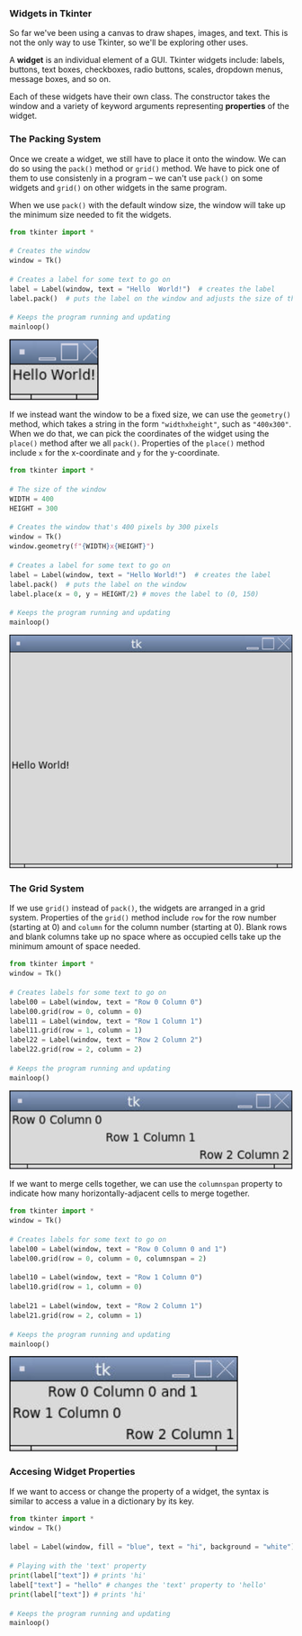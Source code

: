### Widgets in Tkinter

So far we've been using a canvas to draw shapes, images, and text. This is not the only way to use Tkinter, so we'll be exploring other uses.

A **widget** is an individual element of a GUI. Tkinter widgets include: labels, buttons, text boxes, checkboxes, radio buttons, scales, dropdown menus, message boxes, and so on.  

Each of these widgets have their own class. The constructor takes the window and a variety of keyword arguments representing **properties** of the widget.

### The Packing System

Once we create a widget, we still have to place it onto the window. We can do so using the `pack()` method or `grid()` method. We have to pick one of them to use consistenly in a program – we can't use `pack()` on some widgets and `grid()` on other widgets in the same program. 

When we use `pack()` with the default window size, the window will take up the minimum size needed to fit the widgets. 

```python
from tkinter import *

# Creates the window
window = Tk()

# Creates a label for some text to go on
label = Label(window, text = "Hello  World!")  # creates the label
label.pack()  # puts the label on the window and adjusts the size of the window accordingly

# Keeps the program running and updating
mainloop()
```

![](../Images/Tk_Widget_1.png)

If we instead want the window to be a fixed size, we can use the `geometry()` method, which takes a string in the form `"widthxheight"`, such as `"400x300"`. When we do that, we can pick the coordinates of the widget using the `place()` method after we all `pack()`. Properties of the `place()` method include `x` for the x-coordinate and `y` for the y-coordinate.

```python
from tkinter import *

# The size of the window
WIDTH = 400
HEIGHT = 300

# Creates the window that's 400 pixels by 300 pixels
window = Tk()
window.geometry(f"{WIDTH}x{HEIGHT}")

# Creates a label for some text to go on
label = Label(window, text = "Hello World!")  # creates the label
label.pack()  # puts the label on the window
label.place(x = 0, y = HEIGHT/2) # moves the label to (0, 150)

# Keeps the program running and updating
mainloop()
```

![](../Images/Tk_Widget_2.png)

### The Grid System

If we use `grid()` instead of `pack()`, the widgets are arranged in a grid system. Properties of the `grid()` method include `row` for the row number (starting at 0) and `column` for the column number (starting at 0). Blank rows and blank columns take up no space where as occupied cells take up the minimum amount of space needed.

```python
from tkinter import *
window = Tk()

# Creates labels for some text to go on
label00 = Label(window, text = "Row 0 Column 0")
label00.grid(row = 0, column = 0)
label11 = Label(window, text = "Row 1 Column 1") 
label11.grid(row = 1, column = 1)
label22 = Label(window, text = "Row 2 Column 2")
label22.grid(row = 2, column = 2)  

# Keeps the program running and updating
mainloop()
```

![](../Images/Tk_Widget_3.png)

If we want to merge cells together, we can use the `columnspan` property to indicate how many horizontally-adjacent cells to merge together.

```python
from tkinter import *
window = Tk()

# Creates labels for some text to go on
label00 = Label(window, text = "Row 0 Column 0 and 1")
label00.grid(row = 0, column = 0, columnspan = 2)

label10 = Label(window, text = "Row 1 Column 0")
label10.grid(row = 1, column = 0)

label21 = Label(window, text = "Row 2 Column 1")
label21.grid(row = 2, column = 1)

# Keeps the program running and updating
mainloop()
```

![](../Images/Tk_Widget_4.png)

### Accesing Widget Properties

If we want to access or change the property of a widget, the syntax is similar to access a value in a dictionary by its key.

```python
from tkinter import *
window = Tk()

label = Label(window, fill = "blue", text = "hi", background = "white")

# Playing with the 'text' property
print(label["text"]) # prints 'hi'
label["text"] = "hello" # changes the 'text' property to 'hello'
print(label["text"]) # prints 'hi'

# Keeps the program running and updating
mainloop()
```
